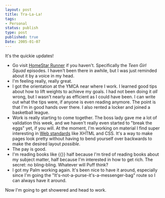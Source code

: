 ```yaml
---
layout: post
title: Tra-La-La!
tags:
- Personal
status: publish
type: post
published: true
Date: 2005-01-07
---
```

It's the quickie updates!

* Go visit [HomeStar Runner](http://www.homestarrunner.com) if you haven't.  Specifically the _Teen Girl Squad_ episodes.  I haven't been there in awhile, but I was just reminded about it by a voice in my head.
* I'm feeling really, really great.
* I got the orientation at the <span class="caps">YMCA</span> near where I work.  I learned good tips about how to lift weights to achieve my goals.  I had not been doing it *all* wrong, but I wasn't nearly as efficient as I could have been.  I can write out what the tips were, if anyone is even reading anymore.  The point is that I'm in good hands over there.  I also rented a locker and joined a basketball league.
* Work is really starting to come together.  The boss lady gave me a lot of validation this week, and we haven't really even started to "break the eggs" yet, if you will.  At the moment, I'm working on material I find super interesting in [Web standards](http://www.westciv.com/style_master/academy/css_tutorial/) like <span class="caps">XHTML</span> and <span class="caps">CSS</span>.  It's a way to make pages look pretty without having to bend yourself over backwards to make the desired layout _possible_.
* The pay is good.
* I'm reading books like {{<amzn asin=a3xpaCz title="The Millionaire Next Door">}} half because I'm tired of reading books about my subject matter, half because I'm interested in how to get rich.  The secret: no bling-bling.  Whatever will Puff think?
* I got my Palm working again.  It's been nice to have it around, especially since I'm going the "It's-not-a-purse-it's-a-messenger-bag" route so I can always have it around.

Now I'm going to get showered and head to work.
